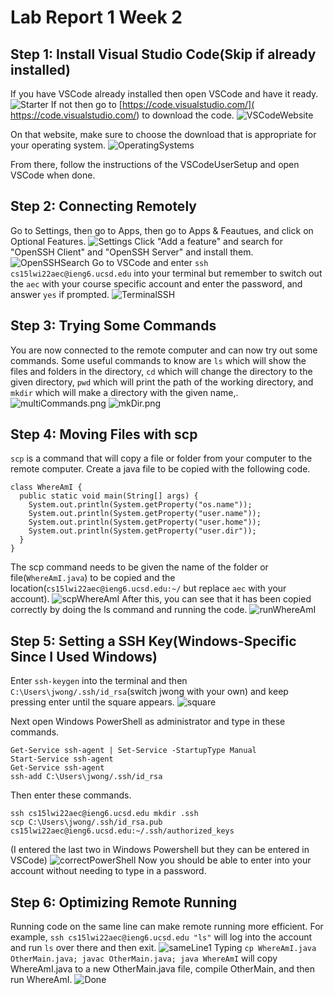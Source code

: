 # **Lab Report 1 Week 2**

## Step 1: Install Visual Studio Code(Skip if already installed)
If you have VSCode already installed then open VSCode and have it ready.
![Starter](VSCodeStarterPage.png)
If not then go to [https://code.visualstudio.com/]( https://code.visualstudio.com/) to download the code.
![VSCodeWebsite](VSCodeWebsite.png)

On that website, make sure to choose the download that is appropriate for your operating system.
![OperatingSystems](OperatingSystems.png)

From there, follow the instructions of the VSCodeUserSetup and open VSCode when done.

## Step 2: Connecting Remotely

Go to Settings, then go to Apps, then go to Apps & Feautues, and click on Optional Features. 
![Settings](Settings.png)
Click "Add a feature" and search for "OpenSSH Client" and "OpenSSH Server" and install them. 
![OpenSSHSearch](OpenSSHSearch.png)
Go to VSCode and enter `ssh cs15lwi22aec@ieng6.ucsd.edu` into your terminal but remember to switch out the `aec` with your course specific account and enter the password, and answer `yes` if prompted.
![TerminalSSH](TerminalSSH.png)


## Step 3: Trying Some Commands
You are now connected to the remote computer and can now try out some commands. Some useful commands to know are `ls` which will show the files and folders in the directory, `cd` which will change the directory to the given directory, `pwd` which will print the path of the working directory, and `mkdir` which will make a directory with the given name,.
![multiCommands.png](multiCommands.png)
![mkDir.png](mkDir.png)

## Step 4: Moving Files with scp
`scp` is a command that will copy a file or folder from your computer to the remote computer. Create a java file to be copied with the following code.
```
class WhereAmI {
  public static void main(String[] args) {
    System.out.println(System.getProperty("os.name"));
    System.out.println(System.getProperty("user.name"));
    System.out.println(System.getProperty("user.home"));
    System.out.println(System.getProperty("user.dir"));
  }
}
```
The scp command needs to be given the name of the folder or file(`WhereAmI.java`) to be copied and the location(`cs15lwi22aec@ieng6.ucsd.edu:~/` but replace `aec` with your account). 
![scpWhereAmI](scpWhereAmI.png)
After this, you can see that it has been copied correctly by doing the ls command and running the code.
![runWhereAmI](runWhereAmI.png)

## Step 5: Setting a SSH Key(Windows-Specific Since I Used Windows)
Enter `ssh-keygen` into the terminal and then `C:\Users\jwong/.ssh/id_rsa`(switch jwong with your own) and keep pressing enter until the square appears.
![square](square.png) 

Next open Windows PowerShell as administrator and type in these commands.
```
Get-Service ssh-agent | Set-Service -StartupType Manual
Start-Service ssh-agent
Get-Service ssh-agent
ssh-add C:\Users\jwong/.ssh/id_rsa
```
Then enter these commands. 
```
ssh cs15lwi22aec@ieng6.ucsd.edu mkdir .ssh
scp C:\Users\jwong/.ssh/id_rsa.pub cs15lwi22aec@ieng6.ucsd.edu:~/.ssh/authorized_keys
```
(I entered the last two in Windows Powershell but they can be entered in VSCode)
![correctPowerShell](correctPowerShell.png)
Now you should be able to enter into your account without needing to type in a password.


## Step 6: Optimizing Remote Running
Running code on the same line can make remote running more efficient. For example, `ssh cs15lwi22aec@ieng6.ucsd.edu "ls"` will log into the account and run `ls` over there and then exit.
![sameLine1](sameLine1.png)
Typing `cp WhereAmI.java OtherMain.java; javac OtherMain.java; java WhereAmI` will copy WhereAmI.java to a new OtherMain.java file, compile OtherMain, and then run WhereAmI.
![Done](Done.png)









